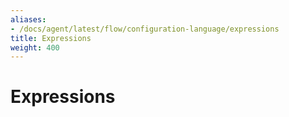 ```yaml
---
aliases:
- /docs/agent/latest/flow/configuration-language/expressions
title: Expressions
weight: 400
---
```


# Expressions
